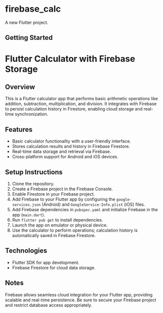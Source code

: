 # firebase_calc

A new Flutter project.

## Getting Started

# Flutter Calculator with Firebase Storage

## Overview
This is a Flutter calculator app that performs basic arithmetic operations like addition, subtraction, multiplication, and division. It integrates with Firebase to persist calculation history in Firestore, enabling cloud storage and real-time synchronization.

## Features
- Basic calculator functionality with a user-friendly interface.
- Stores calculation results and history in Firebase Firestore.
- Real-time data storage and retrieval via Firebase.
- Cross-platform support for Android and iOS devices.

## Setup Instructions
1. Clone the repository.
2. Create a Firebase project in the Firebase Console.
3. Enable Firestore in your Firebase project.
4. Add Firebase to your Flutter app by configuring the `google-services.json` (Android) and `GoogleService-Info.plist` (iOS) files.
5. Add Firebase dependencies in `pubspec.yaml` and initialize Firebase in the app (`main.dart`).
6. Run `flutter pub get` to install dependencies.
7. Launch the app on emulator or physical device.
8. Use the calculator to perform operations; calculation history is automatically saved in Firebase Firestore.

## Technologies
- Flutter SDK for app development.
- Firebase Firestore for cloud data storage.

## Notes
Firebase allows seamless cloud integration for your Flutter app, providing scalable and real-time persistence. Be sure to secure your Firebase project and restrict database access appropriately.

